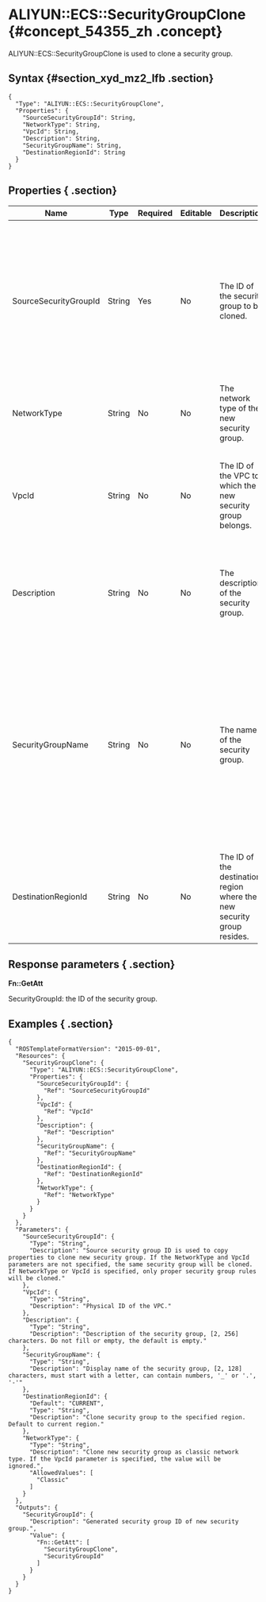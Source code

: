 # ALIYUN::ECS::SecurityGroupClone {#concept_54355_zh .concept}

ALIYUN::ECS::SecurityGroupClone is used to clone a security group.

## Syntax {#section_xyd_mz2_lfb .section}

```language-json
{
  "Type": "ALIYUN::ECS::SecurityGroupClone",
  "Properties": {
    "SourceSecurityGroupId": String,
    "NetworkType": String,
    "VpcId": String,
    "Description": String,
    "SecurityGroupName": String,
    "DestinationRegionId": String
  }
}
```

## Properties { .section}

|Name|Type|Required|Editable|Description|Validity|
|----|----|--------|--------|-----------|--------|
|SourceSecurityGroupId|String|Yes|No|The ID of the security group to be cloned.|Only applicable security group rules are copied to the new security group. The security group rules are selected based on the network type of the new security group.|
|NetworkType|String|No|No|The network type of the new security group.|Valid value: Classic|
|VpcId|String|No|No|The ID of the VPC to which the new security group belongs.|The NetworkType parameter is ignored if both the VpcId and NetworkType parameters are specified.|
|Description|String|No|No|The description of the security group.|The description must be 2 to 256 characters in length. It cannot start with http:// or https://.|
|SecurityGroupName|String|No|No|The name of the security group.|This parameter is empty by default. The name must be 2 to 128 characters in length and can contain letters, digits, periods \(.\), underscores \(\_\), and hyphens \(-\). It must start with a letter but cannot start with http:// or https://.|
|DestinationRegionId|String|No|No|The ID of the destination region where the new security group resides.|Default value: CURRENT|

## Response parameters { .section}

 **Fn::GetAtt** 

SecurityGroupId: the ID of the security group.

## Examples { .section}

```language-json
{
  "ROSTemplateFormatVersion": "2015-09-01",
  "Resources": {
    "SecurityGroupClone": {
      "Type": "ALIYUN::ECS::SecurityGroupClone",
      "Properties": {
        "SourceSecurityGroupId": {
          "Ref": "SourceSecurityGroupId"
        },
        "VpcId": {
          "Ref": "VpcId"
        },
        "Description": {
          "Ref": "Description"
        },
        "SecurityGroupName": {
          "Ref": "SecurityGroupName"
        },
        "DestinationRegionId": {
          "Ref": "DestinationRegionId"
        },
        "NetworkType": {
          "Ref": "NetworkType"
        }
      }
    }
  },
  "Parameters": {
    "SourceSecurityGroupId": {
      "Type": "String",
      "Description": "Source security group ID is used to copy properties to clone new security group. If the NetworkType and VpcId parameters are not specified, the same security group will be cloned. If NetworkType or VpcId is specified, only proper security group rules will be cloned."
    },
    "VpcId": {
      "Type": "String",
      "Description": "Physical ID of the VPC."
    },
    "Description": {
      "Type": "String",
      "Description": "Description of the security group, [2, 256] characters. Do not fill or empty, the default is empty."
    },
    "SecurityGroupName": {
      "Type": "String",
      "Description": "Display name of the security group, [2, 128] characters, must start with a letter, can contain numbers, '_' or '.', '-'"
    },
    "DestinationRegionId": {
      "Default": "CURRENT",
      "Type": "String",
      "Description": "Clone security group to the specified region. Default to current region."
    },
    "NetworkType": {
      "Type": "String",
      "Description": "Clone new security group as classic network type. If the VpcId parameter is specified, the value will be ignored.",
      "AllowedValues": [
        "Classic"
      ]
    }
  },
  "Outputs": {
    "SecurityGroupId": {
      "Description": "Generated security group ID of new security group.",
      "Value": {
        "Fn::GetAtt": [
          "SecurityGroupClone",
          "SecurityGroupId"
        ]
      }
    }
  }
}
```


